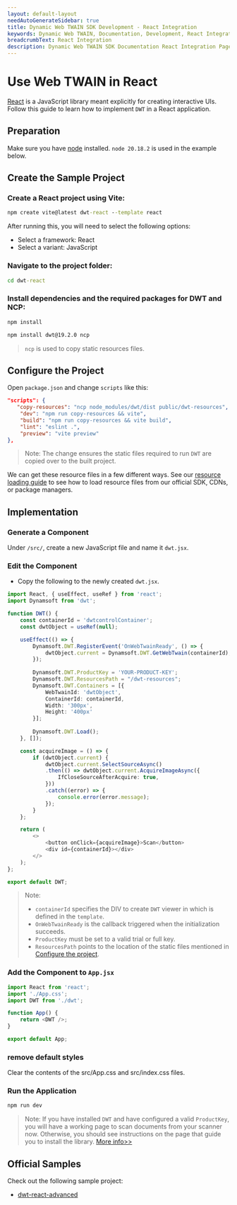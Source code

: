 ```yaml
---
layout: default-layout
needAutoGenerateSidebar: true
title: Dynamic Web TWAIN SDK Development - React Integration
keywords: Dynamic Web TWAIN, Documentation, Development, React Integration
breadcrumbText: React Integration
description: Dynamic Web TWAIN SDK Documentation React Integration Page
---
```


# Use Web TWAIN in React

[React](https://reactjs.org/) is a JavaScript library meant explicitly for creating interactive UIs. Follow this guide to learn how to implement `DWT` in a React application.

## Preparation

Make sure you have [node](https://nodejs.org/) installed. `node 20.18.2` is used in the example below.

## Create the Sample Project

### Create a React project using Vite:

``` cmd
npm create vite@latest dwt-react --template react
```

After running this, you will need to select the following options:
- Select a framework: React
- Select a variant: JavaScript

### Navigate to the project folder:

``` cmd
cd dwt-react
```

### Install dependencies and the required packages for DWT and NCP:

``` cmd
npm install
```

``` cmd
npm install dwt@19.2.0 ncp
```

> `ncp` is used to copy static resources files.

## Configure the Project

Open `package.json` and change `scripts` like this:

``` json
"scripts": {
   "copy-resources": "ncp node_modules/dwt/dist public/dwt-resources",
    "dev": "npm run copy-resources && vite",
    "build": "npm run copy-resources && vite build",
    "lint": "eslint .",
    "preview": "vite preview"
},
```

> Note: The change ensures the static files required to run `DWT` are copied over to the built project.

We can get these resource files in a few different ways. See our [resource loading guide](/_articles/general-usage/resource-loading.md) to see how to load resource files from our official SDK, CDNs, or package managers.

## Implementation

### Generate a Component

Under `/src/`, create a new JavaScript file and name it `dwt.jsx`.

### Edit the Component

* Copy the following to the newly created `dwt.jsx`.

``` typescript
import React, { useEffect, useRef } from 'react';
import Dynamsoft from 'dwt';

function DWT() {
    const containerId = 'dwtcontrolContainer';
    const dwtObject = useRef(null);

    useEffect(() => {
        Dynamsoft.DWT.RegisterEvent('OnWebTwainReady', () => {
            dwtObject.current = Dynamsoft.DWT.GetWebTwain(containerId);
        });
        
        Dynamsoft.DWT.ProductKey = 'YOUR-PRODUCT-KEY';
        Dynamsoft.DWT.ResourcesPath = "/dwt-resources";
        Dynamsoft.DWT.Containers = [{
            WebTwainId: 'dwtObject',
            ContainerId: containerId,
            Width: '300px',
            Height: '400px'
        }];
        
        Dynamsoft.DWT.Load();
    }, []);

    const acquireImage = () => {
        if (dwtObject.current) {
            dwtObject.current.SelectSourceAsync()
            .then(() => dwtObject.current.AcquireImageAsync({
                IfCloseSourceAfterAcquire: true,
            }))
            .catch((error) => {
                console.error(error.message);
            });
        }
    };

    return (
        <>
            <button onClick={acquireImage}>Scan</button>
            <div id={containerId}></div>
        </>
    );
};

export default DWT;
```

> Note:
> * `containerId` specifies the DIV to create `DWT` viewer in which is defined in the `template`.
> * `OnWebTwainReady` is the callback triggered when the initialization succeeds.
> * `ProductKey` must be set to a valid trial or full key.
> * `ResourcesPath` points to the location of the static files mentioned in [Configure the project](#configure-the-project).

### Add the Component to `App.jsx`

``` javascript
import React from 'react';
import './App.css';
import DWT from './dwt';

function App() {
    return <DWT />;
}

export default App;
```

### remove default styles
Clear the contents of the src/App.css and src/index.css files.

### Run the Application

``` cmd
npm run dev
```

> Note: If you have installed `DWT` and have configured a valid `ProductKey`, you will have a working page to scan documents from your scanner now. Otherwise, you should see instructions on the page that guide you to install the library. [More info>>](/_articles/general-usage/initialization.md#installation-of-the-dynamsoft-service)

## Official Samples

Check out the following sample project:

* [dwt-react-advanced](https://github.com/Dynamsoft/web-twain-react-advanced)
